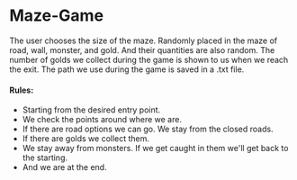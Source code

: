 # Maze-Game

The user chooses the size of the maze. Randomly placed in the maze of road, wall, monster, and gold. And their quantities are also random. 
The number of golds we collect during the game is shown to us when we reach the exit. The path we use during the game is saved in a .txt file.

#### Rules:
- Starting from the desired entry point.
- We check the points around where we are.
- If there are road options we can go. We stay from the closed roads.
- If there are golds we collect them.
- We stay away from monsters. If we get caught in them we'll get back to the starting.
- And we are at the end.
